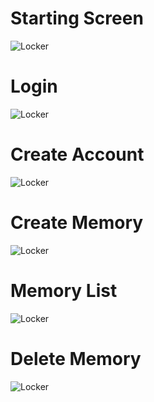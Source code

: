 # Starting Screen

![Locker](https://github.com/mufratkarim/Memory-Locker/blob/master/images/memoryLocker%20(2).jpg)

# Login
![Locker](https://github.com/mufratkarim/Memory-Locker/blob/master/images/memoryLocker%20(1).jpg)

# Create Account
![Locker](https://github.com/mufratkarim/Memory-Locker/blob/master/images/memoryLocker%20(3).jpg)

# Create Memory
![Locker](https://github.com/mufratkarim/Memory-Locker/blob/master/images/memoryLocker%20(6).jpg)

# Memory List
![Locker](https://github.com/mufratkarim/Memory-Locker/blob/master/images/memoryLocker%20(4).jpg)

# Delete Memory
![Locker](https://github.com/mufratkarim/Memory-Locker/blob/master/images/memoryLocker%20(5).jpg)
